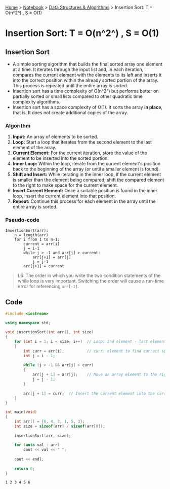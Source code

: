 <a href="../../">Home</a> > <a href="../notebook">Notebook</a> > <a href="./">Data Structures & Algorithms</a> > Insertion Sort: T = O(n^2^) , S = O(1) 

# Insertion Sort: T = O(n^2^) , S = O(1) 



## Insertion Sort

* A simple sorting algorithm that builds the final sorted array one element at a time. It iterates through the input list and, in each iteration, compares the current element with the elements to its left and inserts it into the correct position within the already sorted portion of the array. This process is repeated until the entire array is sorted.
* Insertion sort has a time complexity of O(n^2^) but performs better on partially sorted or small lists compared to other quadratic time complexity algorithms.
* Insertion sort has a space complexity of O(1). It sorts the array **in place**, that is, It does not create additional copies of the array.

### Algorithm

1. **Input:** An array of elements to be sorted.
2. **Loop:** Start a loop that iterates from the second element to the last element of the array.
3. **Current Element:** For the current iteration, store the value of the element to be inserted into the sorted portion.
4. **Inner Loop:** Within the loop, iterate from the current element's position back to the beginning of the array (or until a smaller element is found).
5. **Shift and Insert:** While iterating in the inner loop, if the current element is smaller than the element being compared, shift the compared element to the right to make space for the current element.
6. **Insert Current Element:** Once a suitable position is found in the inner loop, insert the current element into that position.
7. **Repeat:** Continue this process for each element in the array until the entire array is sorted.

### Pseudo-code

```plain
InsertionSort(arr):
	n = length(arr)
	for i from 1 to n-1:
		current = arr[i]
		j = i-1
		while j > -1 and arr[j] > current:
			arr[j+1] = arr[j]
			j = j-1
		arr[j+1] = current
```

> L6: The order in which you write the two condition statements of the while loop is very important. Switching the order will cause a run-time error for referencing `arr[-1]`. 



## Code

```cpp
#include <iostream>

using namespace std;

void insertionSort(int arr[], int size)
{
	for (int i = 1; i < size; i++)	// Loop: 2nd element - last element
    {
        int curr = arr[i];			// curr: element to find correct spot in this pass
        int j = i - 1;				
        
        while (j > -1 && arr[j] > curr)
        {
            arr[j + 1] = arr[j];	// Move an array element to the right
            j = j - 1;
        }
        
        arr[j + 1] = curr;	// Insert the current element into the correct spot
    }
}

int main(void)
{
    int arr[] = {6, 4, 2, 1, 5, 3};
    int size = sizeof(arr) / sizeof(arr[0]);
    
    insertionSort(arr, size);
    
    for (auto val : arr)
        cout << val << " ";
	
    cout << endl;
    
    return 0;
}
```

```plain
1 2 3 4 5 6
```
